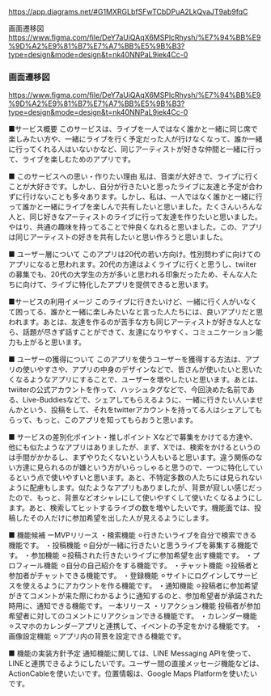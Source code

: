 https://app.diagrams.net/#G1MXRGLbfSFwTCbDPuA2LkQvaJT9ab9fqC

画面遷移図
https://www.figma.com/file/DeY7aUiQAqX6MSPlcRhysh/%E7%94%BB%E9%9D%A2%E9%81%B7%E7%A7%BB%E5%9B%B3?type=design&mode=design&t=nk40NNPaL9iek4Cc-0 

### 画面遷移図
https://www.figma.com/file/DeY7aUiQAqX6MSPlcRhysh/%E7%94%BB%E9%9D%A2%E9%81%B7%E7%A7%BB%E5%9B%B3?type=design&mode=design&t=nk40NNPaL9iek4Cc-0

■サービス概要
このサービスは、ライブを一人ではなく誰かと一緒に同じ席で楽しみたい方や、一緒にライブを行く予定だった人が行けなくなって、誰か一緒に行ってくれる人はいないかなど、同じアーティストが好きな仲間と一緒に行って、ライブを楽しむためのアプリです。

■ このサービスへの思い・作りたい理由
私は、音楽が大好きで、ライブに行くことが大好きです。しかし、自分が行きたいと思ったライブに友達と予定が合わずに行けないことも多々あります。しかし、私は、一人ではなく誰かと一緒に行って誰かと一緒にライブを楽しんで共有したいと思いました。たくさんいろんな人と、同じ好きなアーティストのライブに行って友達を作りたいと思いました。やはり、共通の趣味を持ってることで仲良くなれると思いました。この、アプリは同じアーティストの好きを共有したいと思い作ろうと思いました。

■ ユーザー層について
このアプリは20代の若い方向け。性別問わずに向けてのアプリになると思われます。20代の方達はよくライブに行くと思うし、twiiterの募集でも、20代の大学生の方が多いと思われる印象だったため、そんな人たちに向けて、ライブに特化したアプリを提供できると思います。

■サービスの利用イメージ
このライブに行きたいけど、一緒に行く人がいなくて困ってる、誰かと一緒に楽しみたいなと言った人たちには、良いアプリだと思われます。あとは、友達を作るのが苦手な方も同じアーティストが好きな人となら、話題が尽きず話すことができて、友達になりやすく、コミュニケーション能力も上がると思います。

■ ユーザーの獲得について
このアプリを使うユーザーを獲得する方法は、アプリの使いやすさや、アプリの中身のデザインなどで、皆さんが使いたいと思いたくなるようなアプリにすることで、ユーザーを増やしたいと思います。あとは、twiiterの公式アカウントを作って、ハッシュタグなどで、今回決めた名前である、Live-Buddiesなどで、シェアしてもらえるように、一緒に行きたい人いませんかという、投稿をして、それをtwitterアカウントを持ってる人はシェアしてもらって、もっと、このアプリを知ってもらおうと思います。

■ サービスの差別化ポイント・推しポイント
Xなどで募集をかけてる方達や、他にも似たようなアプリはありましたが、まず、Xでは、検索をかけるというのは手間がかかるし、まずやりたくないという人もいると思います。違う関係のない方達に見られるのが嫌という方がいらっしゃると思うので、一つに特化しているという点で使いやすいと思います。あと、不特定多数の人たちには見られないように配慮もします。似たようなアプリもありましたが、背景が寂しい感じだったので、もっと、背景などオシャレにして使いやすくして使いたくなるようにします。あと、検索してヒットするライブの数を増やしたいです。機能面では、投稿したその人だけに参加希望を出した人が見えるようにします。

■ 機能候補
ーMVPリリース
・検索機能
⚪︎行きたいライブを自分で検索できる機能です。
・投稿機能
⚪︎自分が一緒に行きたいと思うライブを募集する機能です。
・参加機能
⚪︎投稿された行きたいライブに参加希望を出す機能です。
・プロフィール機能
⚪︎自分の自己紹介をする機能です。
・チャット機能
⚪︎投稿者と参加者がチャットできる機能です。
・登録機能
⚪︎サイトにログインしてサービスを使えるようにアカウントを作る機能です。
・通知機能
⚪︎投稿者に参加希望がきてコメントが来た際にわかるように通知するのと、参加希望者が承諾された時用に、通知できる機能です。
ー本リリース
・リアクション機能
投稿者が参加希望者に対してのコメントにリアクションできる機能です。
・カレンダー機能
⚪︎スマホのカレンダーアプリと連携して、イベントの予定をかける機能です。
・画像設定機能
⚪︎アプリ内の背景を設定できる機能です。



■ 機能の実装方針予定
通知機能に関しては、LINE Messaging APIを使って、LINEと連携できるようにしたいです。ユーザー間の直接メッセージ機能などは、ActionCableを使いたいです。位置情報は、Google Maps Platformを使いたいです。

